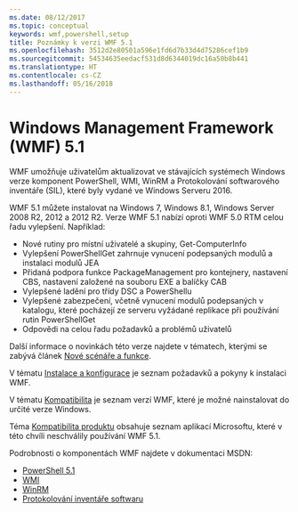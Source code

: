 ```yaml
---
ms.date: 08/12/2017
ms.topic: conceptual
keywords: wmf,powershell,setup
title: Poznámky k verzi WMF 5.1
ms.openlocfilehash: 3512d2e80501a596e1fd6d7b33d4d75286cef1b9
ms.sourcegitcommit: 54534635eedacf531d8d6344019dc16a50b8b441
ms.translationtype: HT
ms.contentlocale: cs-CZ
ms.lasthandoff: 05/16/2018
---
```

# <a name="windows-management-framework-wmf-51"></a>Windows Management Framework (WMF) 5.1 #

WMF umožňuje uživatelům aktualizovat ve stávajících systémech Windows verze komponent PowerShell, WMI, WinRM a Protokolování softwarového inventáře (SIL), které byly vydané ve Windows Serveru 2016.

WMF 5.1 můžete instalovat na Windows 7, Windows 8.1, Windows Server 2008 R2, 2012 a 2012 R2. Verze WMF 5.1 nabízí oproti WMF 5.0 RTM celou řadu vylepšení. Například:

- Nové rutiny pro místní uživatelé a skupiny, Get-ComputerInfo
- Vylepšení PowerShellGet zahrnuje vynucení podepsaných modulů a instalaci modulů JEA
- Přidaná podpora funkce PackageManagement pro kontejnery, nastavení CBS, nastavení založené na souboru EXE a balíčky CAB
- Vylepšené ladění pro třídy DSC a PowerShellu
- Vylepšené zabezpečení, včetně vynucení modulů podepsaných v katalogu, které pocházejí ze serveru vyžádané replikace při používání rutin PowerShellGet
- Odpovědi na celou řadu požadavků a problémů uživatelů

Další informace o novinkách této verze najdete v tématech, kterými se zabývá článek [Nové scénáře a funkce](https://docs.microsoft.com/en-us/powershell/wmf/5.1/scenarios-features).

V tématu [Instalace a konfigurace](https://docs.microsoft.com/en-us/powershell/wmf/5.1/install-configure) je seznam požadavků a pokyny k instalaci WMF.

V tématu [Kompatibilita](https://docs.microsoft.com/en-us/powershell/wmf/5.1/compatibility) je seznam verzí WMF, které je možné nainstalovat do určité verze Windows.

Téma [Kompatibilita produktu](https://docs.microsoft.com/en-us/powershell/wmf/5.1/productincompat) obsahuje seznam aplikací Microsoftu, které v této chvíli neschválily používání WMF 5.1.

Podrobnosti o komponentách WMF najdete v dokumentaci MSDN:

- [PowerShell 5.1](https://docs.microsoft.com/en-us/powershell/)
- [WMI](https://msdn.microsoft.com/en-us/library/jj152383(v=vs.85).aspx)
- [WinRM](https://msdn.microsoft.com/en-us/library/aa384426(v=vs.85).aspx)
- [Protokolování inventáře softwaru](https://technet.microsoft.com/en-us/library/dn383584(v=ws.11).aspx)
